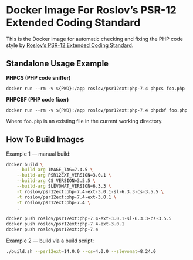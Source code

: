 Docker Image For Roslov’s PSR-12 Extended Coding Standard
=========================================================

This is the Docker image for automatic checking and fixing the PHP code style
by [Roslov’s PSR-12 Extended Coding Standard](https://github.com/roslov/psr12ext).


Standalone Usage Example
------------------------

**PHPCS (PHP code sniffer)**

```
docker run --rm -v ${PWD}:/app roslov/psr12ext:php-7.4 phpcs foo.php
```

**PHPCBF (PHP code fixer)**

```
docker run --rm -v ${PWD}:/app roslov/psr12ext:php-7.4 phpcbf foo.php
```

Where `foo.php` is an existing file in the current working directory.


How To Build Images
-------------------

Example 1 — manual build:

```sh
docker build \
    --build-arg IMAGE_TAG=7.4.5 \
    --build-arg PSR12EXT_VERSION=3.0.1 \
    --build-arg CS_VERSION=3.5.5 \
    --build-arg SLEVOMAT_VERSION=6.3.3 \
    -t roslov/psr12ext:php-7.4-ext-3.0.1-sl-6.3.3-cs-3.5.5 \
    -t roslov/psr12ext:php-7.4-ext-3.0.1 \
    -t roslov/psr12ext:php-7.4 \
    .

docker push roslov/psr12ext:php-7.4-ext-3.0.1-sl-6.3.3-cs-3.5.5
docker push roslov/psr12ext:php-7.4-ext-3.0.1
docker push roslov/psr12ext:php-7.4
```

Example 2 — build via a build script:

```sh
./build.sh --psr12ext=14.0.0 --cs=4.0.0 --slevomat=8.24.0
```
